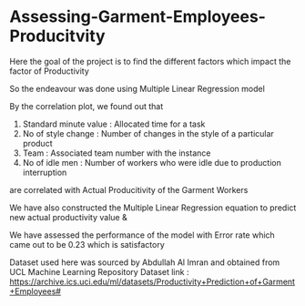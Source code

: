 # Assessing-Garment-Employees-Producitvity

Here the goal of the project is to find the different factors which impact the factor of Productivity

So the endeavour was done using Multiple Linear Regression model

By the correlation plot, we found out that 

1) Standard minute value :  Allocated time for a task
2) No of style change : Number of changes in the style of a particular product
3) Team : Associated team number with the instance
4) No of idle men : Number of workers who were idle due to production interruption  

are correlated with Actual Producitivity of the Garment Workers

We have also constructed the Multiple Linear Regression equation to predict new actual productivity value &

We have assessed the performance of the model with Error rate which came out to be 0.23 which is satisfactory

Dataset used here was sourced by Abdullah Al Imran and obtained from UCL Machine Learning Repository
Dataset link : https://archive.ics.uci.edu/ml/datasets/Productivity+Prediction+of+Garment+Employees#
